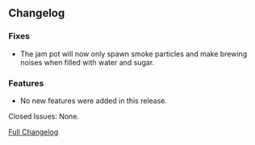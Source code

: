 ## Changelog

### Fixes

- The jam pot will now only spawn smoke particles and make brewing noises when filled with water and sugar.

### Features

- No new features were added in this release.

Closed Issues: None.

[Full Changelog](https://github.com/JamCoreModding/Jamtastic/compare/1.4.1...1.4.2)
